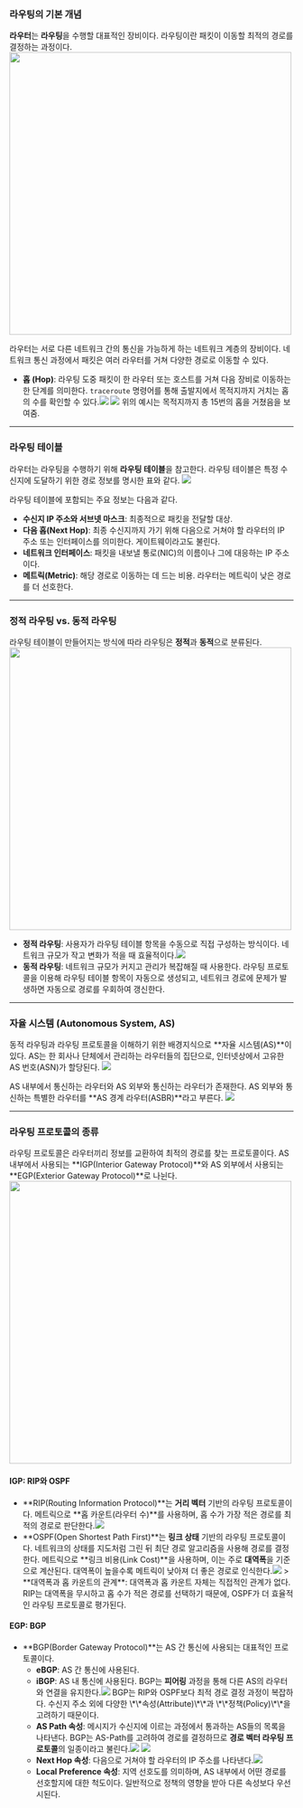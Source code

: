 <h3 id="라우팅의-기본-개념">라우팅의 기본 개념</h3>
<p><strong>라우터</strong>는 <strong>라우팅</strong>을 수행할 대표적인 장비이다. 라우팅이란 패킷이 이동할 최적의 경로를 결정하는 과정이다.
<img src="https://velog.velcdn.com/images/kdhun-0814/post/8e9cdd7f-2c99-42fd-a487-dd82d4449f24/image.png" width="500" /></p>
<p>라우터는 서로 다른 네트워크 간의 통신을 가능하게 하는 네트워크 계층의 장비이다. 네트워크 통신 과정에서 패킷은 여러 라우터를 거쳐 다양한 경로로 이동할 수 있다.</p>
<ul>
<li><strong>홉 (Hop)</strong>: 라우팅 도중 패킷이 한 라우터 또는 호스트를 거쳐 다음 장비로 이동하는 한 단계를 의미한다. <code>traceroute</code> 명령어를 통해 출발지에서 목적지까지 거치는 홉의 수를 확인할 수 있다.<img src="https://velog.velcdn.com/images/kdhun-0814/post/7c22095b-b9a9-4be4-bc6b-7b2f622ab66d/image.png" />
<img src="https://velog.velcdn.com/images/kdhun-0814/post/789f0aba-3834-48a0-aef4-5152b7adea0d/image.png" />
위의 예시는 목적지까지 총 15번의 홉을 거쳤음을 보여줌.

</li>
</ul>
<hr />
<h3 id="라우팅-테이블">라우팅 테이블</h3>
<p>라우터는 라우팅을 수행하기 위해 <strong>라우팅 테이블</strong>을 참고한다. 라우팅 테이블은 특정 수신지에 도달하기 위한 경로 정보를 명시한 표와 같다.
<img src="https://velog.velcdn.com/images/kdhun-0814/post/0ee788ef-9f15-4f77-b872-089088dd5ccb/image.png" /></p>
<p>라우팅 테이블에 포함되는 주요 정보는 다음과 같다.</p>
<ul>
<li><strong>수신지 IP 주소와 서브넷 마스크</strong>: 최종적으로 패킷을 전달할 대상.</li>
<li><strong>다음 홉(Next Hop)</strong>: 최종 수신지까지 가기 위해 다음으로 거쳐야 할 라우터의 IP 주소 또는 인터페이스를 의미한다. 게이트웨이라고도 불린다.</li>
<li><strong>네트워크 인터페이스</strong>: 패킷을 내보낼 통로(NIC)의 이름이나 그에 대응하는 IP 주소이다.</li>
<li><strong>메트릭(Metric)</strong>: 해당 경로로 이동하는 데 드는 비용. 라우터는 메트릭이 낮은 경로를 더 선호한다.</li>
</ul>
<hr />
<h3 id="정적-라우팅-vs-동적-라우팅">정적 라우팅 vs. 동적 라우팅</h3>
<p>라우팅 테이블이 만들어지는 방식에 따라 라우팅은 <strong>정적</strong>과 <strong>동적</strong>으로 분류된다.
<img src="https://velog.velcdn.com/images/kdhun-0814/post/34dfc1dd-fa05-469f-8894-5e96bde0ceb8/image.png" width="500" /></p>
<ul>
<li><strong>정적 라우팅</strong>: 사용자가 라우팅 테이블 항목을 수동으로 직접 구성하는 방식이다. 네트워크 규모가 작고 변화가 적을 때 효율적이다.<img src="https://velog.velcdn.com/images/kdhun-0814/post/373839c8-4644-4feb-a0f8-b82b1bc39e0b/image.png" /></li>
<li><strong>동적 라우팅</strong>: 네트워크 규모가 커지고 관리가 복잡해질 때 사용한다. 라우팅 프로토콜을 이용해 라우팅 테이블 항목이 자동으로 생성되고, 네트워크 경로에 문제가 발생하면 자동으로 경로를 우회하여 갱신한다.</li>
</ul>
<hr />
<h3 id="자율-시스템-autonomous-system-as">자율 시스템 (Autonomous System, AS)</h3>
<p>동적 라우팅과 라우팅 프로토콜을 이해하기 위한 배경지식으로 **자율 시스템(AS)**이 있다. AS는 한 회사나 단체에서 관리하는 라우터들의 집단으로, 인터넷상에서 고유한 AS 번호(ASN)가 할당된다.
<img src="https://velog.velcdn.com/images/kdhun-0814/post/47540efe-08c6-4015-9fec-3b63549f2c80/image.png" /></p>
<p>AS 내부에서 통신하는 라우터와 AS 외부와 통신하는 라우터가 존재한다. AS 외부와 통신하는 특별한 라우터를 **AS 경계 라우터(ASBR)**라고 부른다.
<img src="https://velog.velcdn.com/images/kdhun-0814/post/ea969110-4d80-4dfc-adb9-98ec90df3382/image.png" /></p>
<hr />
<h3 id="라우팅-프로토콜의-종류">라우팅 프로토콜의 종류</h3>
<p>라우팅 프로토콜은 라우터끼리 정보를 교환하여 최적의 경로를 찾는 프로토콜이다. AS 내부에서 사용되는 **IGP(Interior Gateway Protocol)**와 AS 외부에서 사용되는 **EGP(Exterior Gateway Protocol)**로 나뉜다.
<img src="https://velog.velcdn.com/images/kdhun-0814/post/05f7b4bd-0904-4ff2-beb9-b38d269a3329/image.png" width="500" /></p>
<h4 id="igp-rip와-ospf"><strong>IGP: RIP와 OSPF</strong></h4>
<ul>
<li>**RIP(Routing Information Protocol)**는 <strong>거리 벡터</strong> 기반의 라우팅 프로토콜이다. 메트릭으로 **홉 카운트(라우터 수)**를 사용하며, 홉 수가 가장 적은 경로를 최적의 경로로 판단한다.<img src="https://velog.velcdn.com/images/kdhun-0814/post/80f84b8b-c61c-4ded-9c73-deb8a1d2a213/image.png" /></li>
<li>**OSPF(Open Shortest Path First)**는 <strong>링크 상태</strong> 기반의 라우팅 프로토콜이다. 네트워크의 상태를 지도처럼 그린 뒤 최단 경로 알고리즘을 사용해 경로를 결정한다. 메트릭으로 **링크 비용(Link Cost)**을 사용하며, 이는 주로 <strong>대역폭</strong>을 기준으로 계산된다. 대역폭이 높을수록 메트릭이 낮아져 더 좋은 경로로 인식한다.<img src="https://velog.velcdn.com/images/kdhun-0814/post/f0112521-8670-4000-bca9-5f862b2d1b99/image.png" />
> **대역폭과 홉 카운트의 관계**: 대역폭과 홉 카운트 자체는 직접적인 관계가 없다. RIP는 대역폭을 무시하고 홉 수가 적은 경로를 선택하기 때문에, OSPF가 더 효율적인 라우팅 프로토콜로 평가된다.

</li>
</ul>
<h4 id="egp-bgp"><strong>EGP: BGP</strong></h4>
<ul>
<li>**BGP(Border Gateway Protocol)**는 AS 간 통신에 사용되는 대표적인 프로토콜이다.<ul>
<li><strong>eBGP</strong>: AS 간 통신에 사용된다.</li>
<li><strong>iBGP</strong>: AS 내 통신에 사용된다.
BGP는 <strong>피어링</strong> 과정을 통해 다른 AS의 라우터와 연결을 유지한다.<img src="https://velog.velcdn.com/images/kdhun-0814/post/018c4061-b246-4a98-9b36-fccb441e8352/image.png" />
BGP는 RIP와 OSPF보다 최적 경로 결정 과정이 복잡하다. 수신지 주소 외에 다양한 \*\*속성(Attribute)\*\*과 \*\*정책(Policy)\*\*을 고려하기 때문이다.</li>
<li><strong>AS Path 속성</strong>: 메시지가 수신지에 이르는 과정에서 통과하는 AS들의 목록을 나타낸다. BGP는 AS-Path를 고려하여 경로를 결정하므로 <strong>경로 벡터 라우팅 프로토콜</strong>의 일종이라고 불린다.<img src="https://velog.velcdn.com/images/kdhun-0814/post/a9b2f672-9bc8-4026-aca5-93cc157b5a13/image.png" />
<img src="https://velog.velcdn.com/images/kdhun-0814/post/9c9c8303-d979-4b28-bab0-3c279d8d94c5/image.png" /></li>
<li><strong>Next Hop 속성</strong>: 다음으로 거쳐야 할 라우터의 IP 주소를 나타낸다.<img src="https://velog.velcdn.com/images/kdhun-0814/post/f7f045a1-0dac-458e-8a86-be6386606d14/image.png" /></li>
<li><strong>Local Preference 속성</strong>: 지역 선호도를 의미하며, AS 내부에서 어떤 경로를 선호할지에 대한 척도이다. 일반적으로 정책의 영향을 받아 다른 속성보다 우선시된다.</li>
</ul>
</li>
</ul>